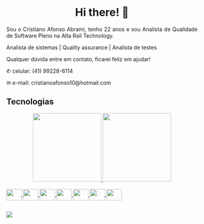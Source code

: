 <h1 align="center">Hi there! 👋</h1>
<p align="justify">Sou o Cristiano Afonso Abrami, tenho 22 anos e sou Analista de Qualidade de Software Pleno na Alta Rail Technology.</p>
<p align="justify">Analista de sistemas | Quality assurance | Analista de testes</p>
<p align="justify">Qualquer dúvida entre em contato, ficarei feliz em ajudar!</p>
<p align="justify">✆ celular: (41) 99228-6114</p>
<p align="justify">✉ e-mail: cristianoafonso10@hotmail.com</p>

<h2>Tecnologias</h2>
<div align="center">
  <a href="https://github.com/CrisAbrami">
    <img height="180em" src="https://github-readme-stats.vercel.app/api?username=CrisAbrami&show_icons=true&theme=dark&include_all_commits=true&count_private=true"/>
  <img height="180em" src="https://github-readme-stats.vercel.app/api/top-langs/?username=CrisAbrami&layout=compact&langs_count=7&theme=dracula"/>
</div>
<div style="display: inline_block"><br>
    <img align="center" alt="" height="30" width="40" src="https://bstqb.org.br/b9/img/selos/sign-FL.png">
    <img align="center" alt="" height="30" width="40" src="https://bstqb.org.br/b9/img/selos/sign-AcT.png">
    <img align="center" alt="" height="30" width="40" src="https://miro.medium.com/max/806/1*NvPgYjeU1dR4cDlYOBsszA.png">
    <img align="center" alt="" height="30" width="40" src="https://arctouch.com/wp-content/uploads/2021/02/robot-framework-test-automation-blog-1024x576.png">
    <img align="center" alt="" height="30" width="40" src="https://blog.scottlogic.com/bquinn/assets/jmeter.png">
    <img align="center" alt="" height="30" width="40" src="https://miro.medium.com/max/1400/1*ezeaO1L6xMh55p00csxPfw.png">
    <img align="center" alt="" height="30" width="40" src="https://sistemas.tce.pi.gov.br/jira/images/atlassian-jira-logo-large.png">    
  <!-- <img align="right" alt="Rafa-pic" height="100" style="border-radius:50px;" src="https://miro.medium.com/max/1400/1*nEwEHNSUrakbfCkaC_Vgzw.jpeg"> -->
</div>
  
  ##
 
<div> 
  <a href="https://www.linkedin.com/in/cristiano-abrami/" target="_blank"><img src="https://img.shields.io/badge/-LinkedIn-%230077B5?style=for-the-badge&logo=linkedin&logoColor=white" target="_blank"></a> 
</div>
